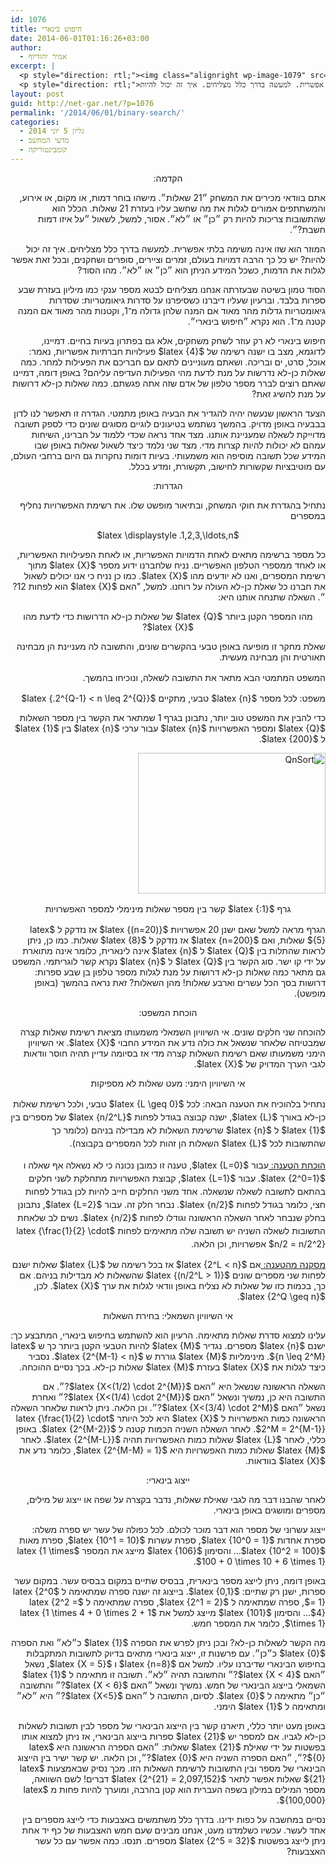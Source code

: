 ```yaml
---
id: 1076
title: חיפוש בינארי
date: 2014-06-01T01:16:26+03:00
author:
  - אמיר יהודיוף
excerpt: |
  <p style="direction: rtl;"><img class="alignright wp-image-1079" src="http://net-gar.net/wp-content/uploads/2014/05/QnSort-300x225.png" alt="QnSort" width="129" height="97" />אתם בוודאי מכירים את המשחק ״21 שאלות״. מישהו בוחר דמות, או מקום, או אירוע, והמשתתפים אמורים לגלות את מה שחשב עליו בעזרת 21 שאלות. הכלל הוא שהתשובות צריכות להיות רק ״כן״ או ״לא״. אסור, למשל, לשאול ״על איזו דמות חשבת?״.</p>
  <p style="direction: rtl;">המוזר הוא שזו אינה משימה בלתי אפשרית. למעשה בדרך כלל מצליחים. איך זה יכול להיות?</p>
layout: post
guid: http://net-gar.net/?p=1076
permalink: '/2014/06/01/binary-search/'
categories:
  - גליון 5 יוני 2014
  - מדעי המחשב
  - קומבינטוריקה
---
```

<p style="direction: rtl;" align="center">
  הקדמה:
</p>

<p style="direction: rtl;">
  אתם בוודאי מכירים את המשחק ״21 שאלות״. מישהו בוחר דמות, או מקום, או אירוע, והמשתתפים אמורים לגלות את מה שחשב עליו בעזרת 21 שאלות. הכלל הוא שהתשובות צריכות להיות רק ״כן״ או ״לא״. אסור, למשל, לשאול ״על איזו דמות חשבת?״.
</p>

<p style="direction: rtl;">
  המוזר הוא שזו אינה משימה בלתי אפשרית. למעשה בדרך כלל מצליחים. איך זה יכול להיות? יש כל כך הרבה דמויות בעולם, זמרים וציירים, סופרים ושחקנים, ובכל זאת אפשר לגלות את הדמות, כשכל המידע הניתן הוא ״כן״ או ״לא״. מהו הסוד?
</p>

<p style="direction: rtl;">
  הסוד טמון בשיטה שבעזרתה אנחנו מצליחים לבטא מספר ענקי כמו מיליון בעזרת שבע ספרות בלבד. וברעיון שעליו דיברנו כשסיפרנו על סדרות גיאומטריות: שסדרות גיאומטריות גדלות מהר מאוד אם המנה שלהן גדולה מ־1, וקטנות מהר מאוד אם המנה קטנה מ־1. הוא נקרא ״חיפוש בינארי״.
</p>

<p style="direction: rtl;">
  חיפוש בינארי לא רק עוזר לשחק משחקים, אלא גם בפתרון בעיות בחיים. דמיינו, לדוגמא, מצב בו ישנה רשימה של $latex {4}$ פעילויות חברתיות אפשריות, נאמר: אוכל, סרט, ים ובריכה. ושאתם מעוניינים לתאם עם חבריכם את הפעילות למחר. כמה שאלות כן-לא נדרשות על מנת לדעת מהי הפעילות העדיפה עליהם? באופן דומה, דמיינו שאתם רוצים לברר מספר טלפון של אדם שזה אתה פגשתם. כמה שאלות כן-לא דרושות על מנת להשיג זאת?
</p>

<p style="direction: rtl;">
  הצעד הראשון שנעשה יהיה להגדיר את הבעיה באופן מתמטי. הגדרה זו תאפשר לנו לדון בבבעיה באופן מדויק. בהמשך נשתמש בטיעונים לוגיים מסוגים שונים כדי לספק תשובה מדוייקת לשאלה שמעניינת אותנו. מצד אחד נראה שכדי ללמוד על חברינו, השיחות עמהם לא יכולות להיות קצרות מדי. מצד שני נלמד כיצד לשאול שאלות באופן שבו המידע שכל תשובה מוסיפה הוא משמעותי. בעיות דומות נחקרות גם היום ברחבי העולם, עם מוטיבציות שקשורות לחישוב, תקשורת, ומדע בכלל.
</p>

<p style="direction: rtl;" align="center">
  הגדרות:
</p>

<p style="direction: rtl;">
  נתחיל בהגדרת את חוקי המשחק, ובתיאור מופשט שלו. את רשימת האפשרויות נחליף במספרים
</p>

<p style="direction: rtl;" align="center">
  $latex \displaystyle .1,2,3,\ldots,n$
</p>

<p style="direction: rtl;">
  כל מספר ברשימה מתאים לאחת הדמויות האפשריות, או לאחת הפעילויות האפשריות, או לאחד ממספרי הטלפון האפשריים. נניח שלחברנו ידוע מספר $latex {X}$ מתוך רשימת המספרים, ואנו לא יודעים מהו $latex {X}$. כמו כן נניח כי אנו יכולים לשאול את חברנו כל שאלת כן-לא העולה על רוחנו. למשל, "האם $latex {X}$ הוא לפחות 12?״. השאלה שתנחה אותנו היא:
</p>

<p style="direction: rtl;" align="center">
  מהו המספר הקטן ביותר $latex {Q}$ של שאלות כן-לא הדרושות כדי לדעת מהו $latex {X}$?
</p>

<p style="direction: rtl;">
  שאלת מחקר זו מופיעה באופן טבעי בהקשרים שונים, והתשובה לה מעניינת הן מבחינה תאורטית והן מבחינה מעשית.
</p>

<p style="direction: rtl;">
  <span style="font-size: 14px; line-height: 1.5em;">המשפט המתמטי הבא מתאר את התשובה לשאלה, ונוכיחו בהמשך.</span>
</p>

<p style="direction: rtl;">
  משפט: לכל מספר $latex {n}$ טבעי, מתקיים $latex {.2^{Q-1} < n \leq 2^{Q}}$
</p>

<p style="direction: rtl;">
  כדי להבין את המשפט טוב יותר, נתבונן בגרף 1 שמתאר את הקשר בין מספר השאלות $latex {Q}$ ומספר האפשרויות $latex {n}$ עבור ערכי $latex {n}$ בין $latex {1}$ ל $latex {200}$.
</p>

<p style="direction: rtl;">
  <img class="aligncenter size-medium wp-image-1079" src="http://net-gar.net/wp-content/uploads/2014/05/QnSort-300x225.png" alt="QnSort" width="300" height="225" />
</p>

<p style="direction: rtl; text-align: center;">
  <span style="font-size: 14px; line-height: 1.5em;">גרף $latex {:1}$ קשר בין מספר שאלות מינימלי למספר האפשרויות</span>
</p>

<p style="direction: rtl;">
  הגרף מראה למשל שאם ישנן 20 אפשרויות $latex {(n=20)}$ אז נזדקק ל $latex {5}$ שאלות, ואם $latex {n=200}$ אז נזדקק ל $latex {8}$ שאלות. כמו כן, ניתן לראות שהתלות בין $latex {Q}$ ל $latex {n}$ אינה לינארית, כלומר אינה מתוארת על ידי קו ישר. סוג הקשר בין $latex {Q}$ ל $latex {n}$ נקרא קשר לוגריתמי. המשפט גם מתאר כמה שאלות כן-לא דרושות על מנת לגלות מספר טלפון בן שבע ספרות: דרושות בסך הכל עשרים וארבע שאלות! מהן השאלות? זאת נראה בהמשך (באופן מופשט).
</p>

<p style="direction: rtl;" align="center">
  הוכחת המשפט:
</p>

<p style="direction: rtl;">
  להוכחה שני חלקים שונים. אי השיוויון השמאלי משמעותו מציאת רשימת שאלות קצרה שמבטיחה שלאחר שנשאל את כולה נדע את המידע החבוי $latex {X}$. אי השיוויון הימני משמעותו שאם רשימת השאלות קצרה מדי אז בסיומה עדיין תהיה חוסר וודאות לגבי הערך המדויק של $latex {X}$.
</p>

<p style="direction: rtl;" align="center">
  אי השיוויון הימני: מעט שאלות לא מספיקות
</p>

<p style="direction: rtl;">
  <span style="font-size: 14px; line-height: 1.5em;">נתחיל בלהוכיח את הטענה הבאה: לכל $latex {L \geq 0}$ טבעי, ולכל רשימת שאלות כן-לא באורך $latex {L}$, ישנה קבוצה בגודל לפחות $latex {n/2^L}$ של מספרים בין $latex {1}$ ל $latex {n}$ שרשימת השאלות לא מבדילה בניהם (כלומר כך שהתשובות לכל $latex {L}$ השאלות הן זהות לכל המספרים בקבוצה).</span>
</p>

<p style="direction: rtl;">
  <span style="text-decoration: underline;">הוכחת הטענה: </span><span style="font-size: 14px; line-height: 1.5em;"> עבור $latex {L=0}$, טענה זו כמובן נכונה כי לא נשאלה אף שאלה ו $latex {2^0=1}$. עבור $latex {L=1}$, קבוצת האפשרויות מתחלקת לשני חלקים בהתאם לתשובה לשאלה שנשאלה. אחד משני החלקים חייב להיות לכן בגודל לפחות חצי, כלומר בגודל לפחות $latex {n/2}$. נבחר חלק זה. עבור $latex {L=2}$, נתבונן בחלק שנבחר לאחר השאלה הראשונה וגודלו לפחות $latex {n/2}$. נשים לב שלאחת התשובות לשאלה השניה יש תשובה שלה מתאימים לפחות $latex {\frac{1}{2} \cdot n/2 = n/2^2}$ אפשרויות, וכן הלאה.</span>
</p>

<p style="direction: rtl;">
  <span style="text-decoration: underline;"> מסקנה מהטענה: </span> אם $latex {2^L < n}$ אז בכל רשימה של $latex {L}$ שאלות ישנם לפחות שני מספרים שונים $latex {(n/2^L > 1)}$ שהשאלות לא מבדילות בניהם. אם כך, בכמות כזו של שאלות לא נצליח באופן וודאי לגלות את ערך $latex {X}$. לכן, $latex {2^Q \geq n}$.
</p>

<p style="direction: rtl;" align="center">
  אי השיוויון השמאלי: בחירת השאלות
</p>

<p style="direction: rtl;">
  עלינו למצוא סדרת שאלות מתאימה. הרעיון הוא להשתמש בחיפוש בינארי, המתבצע כך: ישנם $latex {n}$ מספרים. נגדיר $latex {M}$ להיות הטבעי הקטן ביותר כך ש $latex {n \leq 2^M}$. מינימליות $latex {M}$ גוררת ש $latex {2^{M-1} < n}$. נסביר כיצד לגלות את $latex {X}$ בעזרת $latex {M}$ שאלות כן-לא. בכך נסיים ההוכחה.
</p>

<p style="direction: rtl;">
  השאלה הראשונה שנשאל היא ״האם $latex {X<(1/2) \cdot 2^{M}}$?״. אם התשובה היא כן, נמשיך ונשאל ״האם $latex {X<(1/4) \cdot 2^{M}}$?״ ואחרת נשאל ״האם $latex {X<(3/4) \cdot 2^M}$?״. וכן הלאה. ניתן לראות שלאחר השאלה הראשונה כמות האפשרויות ל $latex {X}$ היא לכל היותר $latex {\frac{1}{2} \cdot 2^M = 2^{M-1}}$. לאחר השאלה השניה הכמות קטנה ל $latex {2^{M-2}}$. באופן כללי, לאחר $latex {L}$ שאלות כמות האפשרויות תהיה $latex {2^{M-L}}$. לאחר $latex {M}$ שאלות כמות האפשרויות היא $latex {2^{M-M} = 1}$, כלומר נדע את $latex {X}$ בוודאות.
</p>

<p style="direction: rtl;" align="center">
  ייצוג בינארי:
</p>

<p style="direction: rtl;">
  לאחר שהבנו דבר מה לגבי שאילת שאלות, נדבר בקצרה על שפה או ייצוג של מילים, מספרים ומושגים באופן בינארי.
</p>

<p style="direction: rtl;">
  ייצוג עשרוני של מספר הוא דבר מוכר לכולם. לכל כפולה של עשר יש ספרה משלה: ספרת אחדות $latex {10^0 = 1}$, ספרת עשרות $latex {10^1 = 10}$, ספרת מאות $latex {10^2 = 100}$&#8230; והסימון $latex {106}$ מייצג את המספר $latex {1 \times 100 + 0 \times 10 + 6 \times 1}$.
</p>

<p style="direction: rtl;">
  באופן דומה, ניתן לייצג מספר בינארית, בבסיס שתיים במקום בבסיס עשר. במקום עשר ספרות, ישנן רק שתיים: $latex {0,1}$. בייצוג זה ישנה ספרה שמתאימה ל $latex {2^0 = 1}$, ספרה שמתאימה ל $latex {2^1 = 2}$, ספרה שמתאימה ל $latex {2^2 = 4}$&#8230; והסימון $latex {101}$ מייצג למשל את $latex {1 \times 4 + 0 \times 2 + 1 \times 1}$, כלומר את המספר חמש.
</p>

<p style="direction: rtl;">
  מה הקשר לשאלות כן-לא? ובכן ניתן לפרש את הספרה $latex {1}$ כ״לא״ ואת הספרה $latex {0}$ כ״כן״. עם פרשנות זו, ייצוג בינארי מתאים בדיוק לתשובות המתקבלות בחיפוש הבינארי שדיברנו עליו. למשל אם $latex {n=8}$ ו $latex {X = 5}$, נשאל ״האם $latex {X < 4}$?״ והתשובה תהיה ״לא״. תשובה זו מתאימה ל $latex {1}$ השמאלי בייצוג הבינארי של חמש. נמשיך ונשאל ״האם $latex {X < 6}$?״ והתשובה ״כן״ מתאימה ל $latex {0}$. לסיום, התשובה ל ״האם $latex {X<5}$?״ היא ״לא״ ומתאימה ל $latex {1}$ הימני.
</p>

<p style="direction: rtl;">
  באופן מעט יותר כללי, תיארנו קשר בין הייצוג הבינארי של מספר לבין תשובות לשאלות כן-לא לגביו. אם למספר יש $latex {21}$ ספרות בייצוג הבינארי, אז ניתן למצוא אותו בפשטות על ידי שאילת $latex {21}$ שאלות: ״האם הספרה הראשונה היא $latex {0}$?״, ״האם הספרה השניה היא $latex {0}$?״, וכן הלאה. יש קשר ישיר בין הייצוג הבינארי של מספר ובין התשובות לרשימת השאלות הזו. מכך נסיק שבאמצעות $latex {21}$ שאלות אפשר לתאר $latex {2^{21} = 2,097,152}$ דברים! לשם השוואה, מספר המילים במילון בשפה העברית הוא קטן בהרבה, ומוערך להיות פחות מ $latex {100,000}$.
</p>

<p style="direction: rtl;">
  נסיים במחשבה על כפות ידינו. בדרך כלל משתמשים באצבעות כדי לייצג מספרים בין אחד לעשר. עכשיו כשלמדנו מעט, אנחנו מבינים שעם חמש האצבעות של כף יד אחת ניתן לייצג בפשטות $latex {2^5 = 32}$ מספרים. תנסו. כמה אפשר עם כל עשר האצבעות?
</p>